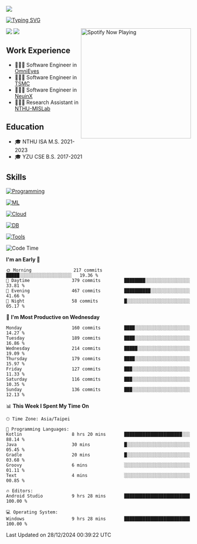 ![](https://komarev.com/ghpvc/?username=peter0512lee&color=ff69b4)

[![Typing SVG](https://readme-typing-svg.herokuapp.com?color=F742BA&size=20&lines=Hi!+I'm+JYL)](https://git.io/typing-svg)

[<img src="https://spotify-now-playing.peter0512lee.vercel.app/api/spotify-playing" alt="Spotify Now Playing" width="300" align="right" />](https://open.spotify.com/user/21iyoswqgnkoe7peuesmqnhgy)

![](https://leetcard.jacoblin.cool/peter0512lee?theme=dark)
![](https://github-readme-activity-graph.vercel.app/graph?username=peter0512lee&theme=github)

## Work Experience
- 🧑🏻‍💻 Software Engineer in [OmniEyes](https://www.theomnieyes.com/)
- 🧑🏻‍💻 Software Engineer in [TSMC](https://www.tsmc.com/)
- 🧑🏻‍💻 Software Engineer in [NeuinX](https://neuinx.com/)
- 🧑🏻‍💻 Research Assistant in [NTHU-MISLab](https://mislab.cs.nthu.edu.tw/)

## Education
- 🎓 NTHU ISA M.S. 2021-2023
- 🎓 YZU CSE B.S. 2017-2021

## Skills
[![Programming](https://skillicons.dev/icons?i=cpp,py,kotlin)](https://skillicons.dev)

[![ML](https://skillicons.dev/icons?i=pytorch,opencv,sklearn)](https://skillicons.dev)

<!-- [![Web](https://skillicons.dev/icons?i=html,css,react,tailwind,nodejs,vite)](https://skillicons.dev) -->

[![Cloud](https://skillicons.dev/icons?i=aws,azure,docker,k8s)](https://skillicons.dev)

[![DB](https://skillicons.dev/icons?i=postgresql,firebase,sqlite,mongodb)](https://skillicons.dev)

[![Tools](https://skillicons.dev/icons?i=git,github,githubactions,vscode,postman,anaconda,androidstudio)](https://skillicons.dev)

<!--
<table><tr><td valign="top" width="50%">

<img src="https://github-readme-stats-sigma-five.vercel.app/api?username=peter0512lee&hide_border=true&show_icons=true&locale=en&layout=compact&theme=dracula" align="left" style="width: 100%" />

</td><td valign="top" width="50%">

<img src="https://github-readme-stats-sigma-five.vercel.app/api/top-langs?username=peter0512lee&hide_border=true&show_icons=true&locale=en&layout=compact&theme=dracula" align="left" style="width: 100%" />

</td></tr></table>  
-->

<!--START_SECTION:waka-->
![Code Time](http://img.shields.io/badge/Code%20Time-1%2C473%20hrs%2050%20mins-blue)

**I'm an Early 🐤** 

```text
🌞 Morning                217 commits         █████░░░░░░░░░░░░░░░░░░░░   19.36 % 
🌆 Daytime                379 commits         ████████░░░░░░░░░░░░░░░░░   33.81 % 
🌃 Evening                467 commits         ██████████░░░░░░░░░░░░░░░   41.66 % 
🌙 Night                  58 commits          █░░░░░░░░░░░░░░░░░░░░░░░░   05.17 % 
```
📅 **I'm Most Productive on Wednesday** 

```text
Monday                   160 commits         ████░░░░░░░░░░░░░░░░░░░░░   14.27 % 
Tuesday                  189 commits         ████░░░░░░░░░░░░░░░░░░░░░   16.86 % 
Wednesday                214 commits         █████░░░░░░░░░░░░░░░░░░░░   19.09 % 
Thursday                 179 commits         ████░░░░░░░░░░░░░░░░░░░░░   15.97 % 
Friday                   127 commits         ███░░░░░░░░░░░░░░░░░░░░░░   11.33 % 
Saturday                 116 commits         ███░░░░░░░░░░░░░░░░░░░░░░   10.35 % 
Sunday                   136 commits         ███░░░░░░░░░░░░░░░░░░░░░░   12.13 % 
```


📊 **This Week I Spent My Time On** 

```text
🕑︎ Time Zone: Asia/Taipei

💬 Programming Languages: 
Kotlin                   8 hrs 20 mins       ██████████████████████░░░   88.14 % 
Java                     30 mins             █░░░░░░░░░░░░░░░░░░░░░░░░   05.45 % 
Gradle                   20 mins             █░░░░░░░░░░░░░░░░░░░░░░░░   03.68 % 
Groovy                   6 mins              ░░░░░░░░░░░░░░░░░░░░░░░░░   01.11 % 
Text                     4 mins              ░░░░░░░░░░░░░░░░░░░░░░░░░   00.85 % 

🔥 Editors: 
Android Studio           9 hrs 28 mins       █████████████████████████   100.00 % 

💻 Operating System: 
Windows                  9 hrs 28 mins       █████████████████████████   100.00 % 
```


 Last Updated on 28/12/2024 00:39:22 UTC
<!--END_SECTION:waka-->


<!--
**peter0512lee/peter0512lee** is a ✨ _special_ ✨ repository because its `README.md` (this file) appears on your GitHub profile.

